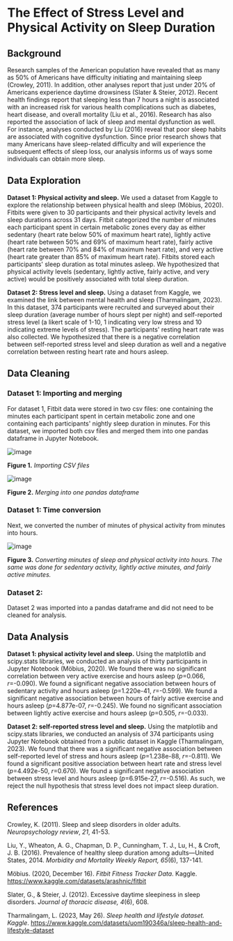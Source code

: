 # The Effect of Stress Level and Physical Activity on Sleep Duration 

## Background
Research samples of the American population have revealed that as many as 50% of Americans have difficulty initiating and maintaining sleep (Crowley, 2011). In addition, other analyses report that just under 20% of Americans experience daytime drowsiness (Slater & Steier, 2012). Recent health findings report that sleeping less than 7 hours a night is associated with an increased risk for various health complications such as diabetes, heart disease, and overall mortality (Liu et al., 2016). Research has also reported the association of lack of sleep and mental dysfunction as well. For instance, analyses conducted by Liu (2016) reveal that poor sleep habits are associated with cognitive dysfunction. Since prior research shows that many Americans have sleep-related difficulty and will experience the subsequent effects of sleep loss, our analysis informs us of ways some individuals can obtain more sleep.

## Data Exploration
**Dataset 1: Physical activity and sleep.** We used a dataset from Kaggle to explore the relationship between physical health and sleep (Möbius, 2020). Fitbits were given to 30 participants and their physical activity levels and sleep durations across 31 days. Fitbit categorized the number of minutes each participant spent in certain metabolic zones every day as either sedentary (heart rate below 50% of maximum heart rate), lightly active (heart rate between 50% and 69% of maximum heart rate), fairly active (heart rate between 70% and 84% of maximum heart rate), and very active (heart rate greater than 85% of maximum heart rate). Fitbits stored each participants' sleep duration as total minutes asleep. We hypothesized that physical activity levels (sedentary, lightly active, fairly active, and very active) would be positively associated with total sleep duration.

**Dataset 2: Stress level and sleep.** Using a dataset from Kaggle, we examined the link between mental health and sleep (Tharmalingam, 2023). In this dataset, 374 participants were recruited and surveyed about their sleep duration (average number of hours slept per night) and self-reported stress level (a likert scale of 1-10, 1 indicating very low stress and 10 indicating extreme levels of stress). The participants' resting heart rate was also collected. We hypothesized that there is a negative correlation between self-reported stress level and sleep duration as well and a negative correlation between resting heart rate and hours asleep.

## Data Cleaning
### Dataset 1: Importing and merging
For dataset 1, Fitbit data were stored in two csv files: one containing the minutes each participant spent in certain metabolic zone and one containing each participants' nightly sleep duration in minutes. For this dataset, we imported both csv files and merged them into one pandas dataframe in Jupyter Notebook.

![image](https://github.com/nicholaishaw/sleep-and-health-project/assets/135463220/5b394069-3b9e-460f-b974-56012720ee7e)

**Figure 1.** *Importing CSV files*

![image](https://github.com/nicholaishaw/sleep-and-health-project/assets/135463220/ce23bd04-5edd-4542-8d98-b6d107796b26)

**Figure 2.** *Merging into one pandas dataframe*

### Dataset 1: Time conversion

Next, we converted the number of minutes of physical activity from minutes into hours.

![image](https://github.com/nicholaishaw/sleep-and-health-project/assets/135463220/ed50c2b9-0eb6-4ce5-8b56-430a7dc1961a)

**Figure 3.** *Converting minutes of sleep and physical activity into hours. The same was done for sedentary activity, lightly active minutes, and fairly active minutes.*

### Dataset 2:
Dataset 2 was imported into a pandas dataframe and did not need to be cleaned for analysis.

## Data Analysis
**Dataset 1: physical activity level and sleep.** Using the matplotlib and scipy.stats libraries, we conducted an analysis of thirty participants in Jupyter Notebook (Möbius, 2020). We found there was no significant correlation between very active exercise and hours asleep (*p*=0.066, *r*=-0.090). We found a significant negative association between hours of sedentary activity and hours asleep (*p*=1.220e-41, *r*=-0.599). We found a significant negative association between hours of fairly active exercise and hours asleep (*p*=4.877e-07, *r*=-0.245). We found no significant association between lightly active exercise and hours asleep (*p*=0.505, *r*=-0.033).

**Dataset 2: self-reported stress level and sleep.** Using the matplotlib and scipy.stats libraries, we conducted an analysis of 374 participants using Jupyter Notebook obtained from a public dataset in Kaggle (Tharmalingam, 2023). We found that there was a significant negative association between self-reported level of stress and hours asleep (*p*=1.238e-88, *r*=-0.811). We found a significant positive association between heart rate and stress level (*p*=4.492e-50, *r*=0.670). We found a significant negative association between stress level and hours asleep (*p*=6.915e-27, *r*=-0.516). As such, we reject the null hypothesis that stress level does not impact sleep duration.


## References
Crowley, K. (2011). Sleep and sleep disorders in older adults. _Neuropsychology review_, _21_, 41-53.

Liu, Y., Wheaton, A. G., Chapman, D. P., Cunningham, T. J., Lu, H., & Croft, J. B. (2016). Prevalence of healthy sleep duration among adults—United States, 2014. __Morbidity and Mortality Weekly Report_, 65_(6), 137-141.

Möbius. (2020, December 16). _Fitbit Fitness Tracker Data_. Kaggle. https://www.kaggle.com/datasets/arashnic/fitbit 

Slater, G., & Steier, J. (2012). Excessive daytime sleepiness in sleep disorders. _Journal of thoracic disease, 4_(6), 608.

Tharmalingam, L. (2023, May 26). _Sleep health and lifestyle dataset. Kaggle_. https://www.kaggle.com/datasets/uom190346a/sleep-health-and-lifestyle-dataset
